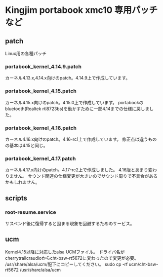 # Kingjim portabook xmc10 専用パッチなど
## patch

Linux用の各種パッチ
### portabook_kernel_4.14.9.patch
  カーネル4.13.x,4.14.x向けのpatch。4.14.9上で作成しています。
### portabook_kernel_4.15.patch
  カーネル4.15.x向けのpatch。4.15.0上で作成しています。
  portabookのbluetooth(Realtek rtl8723bs)を動かすために一部4.14までの仕様に戻しました。

### portabook_kernel_4.16.patch
  カーネル4.16.x向けのpatch。4.16-rc1上で作成しています。
  修正点は違うものの基本は4.15と同じ。

### portabook_kernel_4.17.patch
  カーネル4.17.x向けのpatch。4.17-rc2上で作成しました。
  4.16版とあまり変わりません。
  サウンド関連の仕様変更が大きいのでサウンド周りで不具合があるかもしれません。

## scripts
### root-resume.service
  サスペンド後に復帰すると固まる現象を回避するためのサービス。

## ucm
Kernel4.15以降に対応したalsa UCMファイル。
  ドライバ名がcherrytrailcraudioからcht-bsw-rt5672に変わったので変更が必要。
  /usr/share/alsa/ucm/配下にコピーしてください。
sudo cp -rf ucm/cht-bsw-rt5672 /usr/share/alsa/ucm

